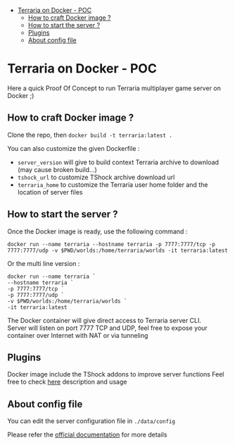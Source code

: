 
<!-- vim-markdown-toc GFM -->

* [Terraria on Docker - POC](#terraria-on-docker---poc)
	* [How to craft Docker image ?](#how-to-craft-docker-image-)
	* [How to start the server ?](#how-to-start-the-server-)
	* [Plugins](#plugins)
	* [About config file](#about-config-file)

<!-- vim-markdown-toc -->


# Terraria on Docker - POC

Here a quick Proof Of Concept to run Terraria multiplayer game server on Docker ;)

## How to craft Docker image ? 

Clone the repo, then `docker build -t terraria:latest .`

You can also customize the given Dockerfile : 
- `server_version` will give to build context Terraria archive to download (may cause broken build...)  
- `tshock_url` to customize TShock archive download url  
- `terraria_home` to customize the Terraria user home folder and the location of server files

## How to start the server ? 

Once the Docker image is ready, use the following command :   

`docker run --name terraria --hostname terraria -p 7777:7777/tcp -p 7777:7777/udp -v $PWD/worlds:/home/terraria/worlds -it terraria:latest`

Or the multi line version : 
```
docker run --name terraria `
--hostname terraria `
-p 7777:7777/tcp `
-p 7777:7777/udp `
-v $PWD/worlds:/home/terraria/worlds `
-it terraria:latest
```

The Docker container will give direct access to Terraria server CLI.  
Server will listen on port 7777 TCP and UDP, feel free to expose your container over Internet with NAT or via tunneling


## Plugins

Docker image include the TShock addons to improve server functions
Feel free to check [here](https://terraria.fandom.com/wiki/TShock) description and usage


## About config file

You can edit the server configuration file in `./data/config`

Please refer the [official documentation](https://terraria.fandom.com/wiki/Server#Server_config_file) for more details 
